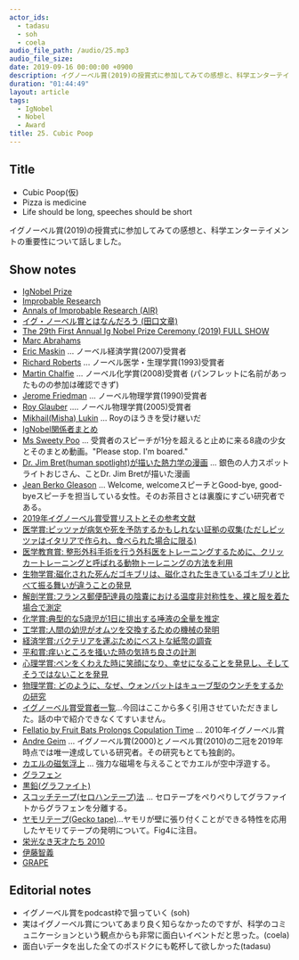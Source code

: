 ```yaml
---
actor_ids:
  - tadasu
  - soh
  - coela
audio_file_path: /audio/25.mp3
audio_file_size: 
date: 2019-09-16 00:00:00 +0900
description: イグノーベル賞(2019)の授賞式に参加してみての感想と、科学エンターテイメントの重要性について話しました。
duration: "01:44:49"
layout: article
tags: 
  - IgNobel
  - Nobel
  - Award
title: 25. Cubic Poop
---
```

## Title
- Cubic Poop(仮)
- Pizza is medicine
- Life should be long, speeches should be short 

イグノーベル賞(2019)の授賞式に参加してみての感想と、科学エンターテイメントの重要性について話しました。

## Show notes
- [IgNobel Prize](https://www.improbable.com/ig-about/)
- [Improbable Research](https://www.improbable.com/)
- [Annals of Improbable Research (AIR)](https://www.improbable.com/publications/magazine/)
- [イグ・ノーベル賞とはなんだろう (田口文章)](https://www.rikasuki.jp/rika_no67/rika_no67.htm)
- [The 29th First Annual Ig Nobel Prize Ceremony (2019) FULL SHOW](https://www.youtube.com/watch?v=QVcWDMii9JU)
- [Marc Abrahams](https://en.wikipedia.org/wiki/Marc_Abrahams)
- [Eric Maskin](https://scholar.harvard.edu/maskin/home) ... ノーベル経済学賞(2007)受賞者
- [Richard Roberts](https://en.wikipedia.org/wiki/Richard_J._Roberts) ... ノーベル医学・生理学賞(1993)受賞者
- [Martin Chalfie](https://en.wikipedia.org/wiki/Martin_Chalfie) ... ノーベル化学賞(2008)受賞者 (パンフレットに名前があったものの参加は確認できず)
- [Jerome Friedman](https://en.wikipedia.org/wiki/Jerome_Isaac_Friedman) ... ノーベル物理学賞(1990)受賞者
- [Roy Glauber](https://en.wikipedia.org/wiki/Roy_J._Glauber) .... ノーベル物理学賞(2005)受賞者
- [Mikhail(Misha) Lukin](https://en.wikipedia.org/wiki/Mikhail_Lukin) ... Royのほうきを受け継いだ
- [IgNobel関係者まとめ](https://www.improbable.com/ig-about/whoswho2019/)
- [Ms Sweety Poo](https://www.youtube.com/watch?v=xAnVNXaa5oA) ... 受賞者のスピーチが1分を超えると止めに来る8歳の少女とそのまとめ動画。"Please stop. I'm boared."
- [Dr. Jim Bret(human spotlight)が描いた熱力学の漫画](http://web.mit.edu/afs/athena/user/j/b/jbredt/Public/thermo/1st_2nd_Laws.pdf) ... 銀色の人力スポットライトおじさん、ことDr. Jim Bretが描いた漫画
- [Jean Berko Gleason](https://en.wikipedia.org/wiki/Jean_Berko_Gleason) ... Welcome, welcomeスピーチとGood-bye, good-byeスピーチを担当している女性。そのお茶目さとは裏腹にすごい研究者である。
- [2019年イグノーベル賞受賞リストとその参考文献](https://www.improbable.com/2019/09/12/announcing-the-2019-ig-nobel-prize-winners/)
- [医学賞:ピッツァが病気や死を予防するかもしれない証拠の収集(ただしピッツァはイタリアで作られ、食べられた場合に限る)](https://www.ncbi.nlm.nih.gov/pubmed/12949808)
- [医学教育賞: 整形外科手術を行う外科医をトレーニングするために、クリッカートレーニングと呼ばれる動物トーレニングの方法を利用](https://link.springer.com/article/10.1007%2Fs11999-015-4555-8)
- [生物学賞:磁化された死んだゴキブリは、磁化された生きているゴキブリと比べて振る舞いが違うことの発見](https://www.nature.com/articles/s41598-018-23005-1)
- [解剖学賞:フランス郵便配達員の陰嚢における温度非対称性を、裸と服を着た場合で測定](https://academic.oup.com/humrep/article/22/8/2178/643997)
- [化学賞:典型的な5歳児が1日に排出する唾液の全量を推定](https://linkinghub.elsevier.com/retrieve/pii/000399699500026L)
- [工学賞:人間の幼児がオムツを交換するための機械の発明](https://patents.google.com/patent/US20170143168)
- [経済学賞:バクテリアを運ぶためにベストな紙幣の調査](https://aricjournal.biomedcentral.com/articles/10.1186/2047-2994-2-22)
- [平和賞:痒いところを掻いた時の気持ち良さの計測](https://psycnet.apa.org/doiLanding?doi=10.1037%2F0022-3514.54.5.768)
- [心理学賞:ペンをくわえた時に笑顔になり、幸せになることを発見し、そしてそうではないことを発見](https://www.frontiersin.org/articles/10.3389/fpsyg.2017.00702/full)
- [物理学賞: どのように、なぜ、ウォンバットはキューブ型のウンチをするかの研究](http://meetings.aps.org/Meeting/DFD18/Session/E19.1)
- [イグノーベル賞受賞者一覧](https://ja.wikipedia.org/wiki/%E3%82%A4%E3%82%B0%E3%83%8E%E3%83%BC%E3%83%99%E3%83%AB%E8%B3%9E%E5%8F%97%E8%B3%9E%E8%80%85%E3%81%AE%E4%B8%80%E8%A6%A7)...今回はここから多く引用させていただきました。話の中で紹介できなくてすいません。
- [Fellatio by Fruit Bats Prolongs Copulation Time](https://journals.plos.org/plosone/article?id=10.1371/journal.pone.0007595) ... 2010年イグノーベル賞
- [Andre Geim](http://www.condmat.physics.manchester.ac.uk/people/academic/geim/) ... イグノーベル賞(2000)とノーベル賞(2010)の二冠を2019年時点では唯一達成している研究者。その研究もとても独創的。
- [カエルの磁気浮上](https://www.youtube.com/watch?v=A1vyB-O5i6E) ... 強力な磁場を与えることでカエルが空中浮遊する。
- [グラフェン](https://ja.wikipedia.org/wiki/%E3%82%B0%E3%83%A9%E3%83%95%E3%82%A7%E3%83%B3)
- [黒鉛(グラファイト)](https://ja.wikipedia.org/wiki/%E3%82%B0%E3%83%A9%E3%83%95%E3%82%A1%E3%82%A4%E3%83%88)
- [スコッチテープ(セロハンテープ)法](https://physicsworld.com/a/how-to-make-graphene/) ... セロテープをぺりぺりしてグラファイトからグラフェンを分離する。
- [ヤモリテープ(Gecko tape)](http://www.fis.unipr.it/immagini/news_fisica/nature-1-june-geco.pdf)...ヤモリが壁に張り付くことができる特性を応用したヤモリてテープの発明について。Fig4に注目。
- [栄光なき天才たち 2010](https://www.amazon.co.jp/%E6%A0%84%E5%85%89%E3%81%AA%E3%81%8D%E5%A4%A9%E6%89%8D%E3%81%9F%E3%81%A12010-%E6%A0%84%E5%85%89%E3%81%AA%E3%81%8D%E5%A4%A9%E6%89%8D%E3%81%9F%E3%81%A1-%E3%83%A4%E3%83%B3%E3%82%B0%E3%82%B8%E3%83%A3%E3%83%B3%E3%83%97%E3%82%B3%E3%83%9F%E3%83%83%E3%82%AF%E3%82%B9-%E6%A3%AE%E7%94%B0-%E4%BF%A1%E5%90%BE/dp/4088790928)
- [伊藤智義](https://next.rikunabi.com/tech/docs/ct_s03600.jsp?p=001216)
- [GRAPE](https://ja.wikipedia.org/wiki/GRAPE)

## Editorial notes
- イグノーベル賞をpodcast枠で狙っていく (soh)
- 実はイグノーベル賞についてあまり良く知らなかったのですが、科学のコミュニケーションという観点からも非常に面白いイベントだと思った。(coela)
- 面白いデータを出した全てのポスドクにも乾杯して欲しかった(tadasu)
